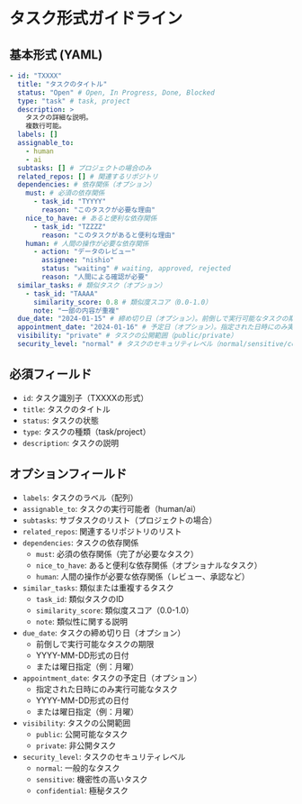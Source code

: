 # タスク形式ガイドライン

## 基本形式 (YAML)

```yaml
- id: "TXXXX"
  title: "タスクのタイトル"
  status: "Open" # Open, In Progress, Done, Blocked
  type: "task" # task, project
  description: >
    タスクの詳細な説明。
    複数行可能。
  labels: []
  assignable_to:
    - human
    - ai
  subtasks: [] # プロジェクトの場合のみ
  related_repos: [] # 関連するリポジトリ
  dependencies: # 依存関係（オプション）
    must: # 必須の依存関係
      - task_id: "TYYYY"
        reason: "このタスクが必要な理由"
    nice_to_have: # あると便利な依存関係
      - task_id: "TZZZZ"
        reason: "このタスクがあると便利な理由"
    human: # 人間の操作が必要な依存関係
      - action: "データのレビュー"
        assignee: "nishio"
        status: "waiting" # waiting, approved, rejected
        reason: "人間による確認が必要"
  similar_tasks: # 類似タスク（オプション）
    - task_id: "TAAAA"
      similarity_score: 0.8 # 類似度スコア（0.0-1.0）
      note: "一部の内容が重複"
  due_date: "2024-01-15" # 締め切り日（オプション）。前倒しで実行可能なタスクの期限。YYYY-MM-DD形式または曜日指定（例：月曜）
  appointment_date: "2024-01-16" # 予定日（オプション）。指定された日時にのみ実行可能なタスク。YYYY-MM-DD形式または曜日指定（例：月曜）
  visibility: "private" # タスクの公開範囲（public/private）
  security_level: "normal" # タスクのセキュリティレベル（normal/sensitive/confidential）
```

## 必須フィールド

- `id`: タスク識別子（TXXXXの形式）
- `title`: タスクのタイトル
- `status`: タスクの状態
- `type`: タスクの種類（task/project）
- `description`: タスクの説明

## オプションフィールド

- `labels`: タスクのラベル（配列）
- `assignable_to`: タスクの実行可能者（human/ai）
- `subtasks`: サブタスクのリスト（プロジェクトの場合）
- `related_repos`: 関連するリポジトリのリスト
- `dependencies`: タスクの依存関係
  - `must`: 必須の依存関係（完了が必要なタスク）
  - `nice_to_have`: あると便利な依存関係（オプショナルなタスク）
  - `human`: 人間の操作が必要な依存関係（レビュー、承認など）
- `similar_tasks`: 類似または重複するタスク
  - `task_id`: 類似タスクのID
  - `similarity_score`: 類似度スコア（0.0-1.0）
  - `note`: 類似性に関する説明
- `due_date`: タスクの締め切り日（オプション）
  - 前倒しで実行可能なタスクの期限
  - YYYY-MM-DD形式の日付
  - または曜日指定（例：月曜）
- `appointment_date`: タスクの予定日（オプション）
  - 指定された日時にのみ実行可能なタスク
  - YYYY-MM-DD形式の日付
  - または曜日指定（例：月曜）
- `visibility`: タスクの公開範囲
  - `public`: 公開可能なタスク
  - `private`: 非公開タスク
- `security_level`: タスクのセキュリティレベル
  - `normal`: 一般的なタスク
  - `sensitive`: 機密性の高いタスク
  - `confidential`: 極秘タスク
